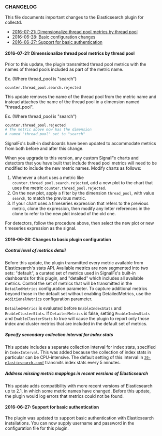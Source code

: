 ### CHANGELOG

This file documents important changes to the Elasticsearch plugin for collectd. 

- [2016-07-21: Dimensionalize thread pool metrics
by thread pool](#2016-07-21-dimensionalize-thread-pool-metrics-by-thread-pool)
- [2016-06-28: Basic configuration
changes](#2016-06-28-changes-to-basic-plugin-configuration) 
- [2016-06-27: Support for basic 
authentication](#2016-06-27-support-for-basic-authentication)

#### 2016-07-21: Dimensionalize thread pool metrics by thread pool

Prior to this update, the plugin transmitted thread pool metrics with the names
of thread pools included as part of the metric name.

Ex. (Where thread_pool is "search")
```
counter.thread_pool.search.rejected
```

This update removes the name of the thread pool from the metric name and 
instead attaches the name of the thread pool in a dimension named "thread_pool". 

Ex. (Where thread_pool is "search")
```Bash
counter.thread_pool.rejected
# The metric above now has the dimension 
# named "thread_pool" set to "search"
```

SignalFx's built-in dashboards have been updated to accommodate metrics from
both before and after this change. 

When you upgrade to this version, any custom SignalFx charts and detectors that
you have built that include thread pool metrics will need to be modified to
include the new metric names. Modify charts as follows: 

1. Whenever a chart uses a metric like `counter.thread_pool.search.rejected`,
add a new plot to the chart that uses the metric `counter.thread_pool.rejected`.
1. On the new plot, apply a filter by the dimension `thread_pool`, with value
`search`, to match the previous metric. 
1. If your chart uses a timeseries expression that refers to the previous
metric, clone the expression, then modify any letter references in the clone to
refer to the new plot instead of the old one. 

For detectors, follow the procedure above, then select the new plot or new
timeseries expression as the signal. 

#### 2016-06-28: Changes to basic plugin configuration

##### Control level of metrics detail

Before this update, the plugin transmitted every metric available from
Elasticsearch's stats API. Available metrics are now segmented into two sets:
"default", a curated set of metrics used in SignalFx's built-in dashboards for
this plugin, and "detailed" which includes all available metrics. Control the
set of metrics that will be transmitted in the `DetailedMetrics` configuration
parameter. To capture additional metrics beyond those in the default set without
enabling DetailedMetrics, use the `AdditionalMetrics` configuration parameter. 

`DetailedMetrics` is evaluated before `EnableIndexStats` and
`EnableClusterStats`. If `DetailedMetrics` is false, setting `EnableIndexStats`
and `EnableClusterStats` to true will cause the plugin to report only those
index and cluster metrics that are included in the default set of metrics.

##### Specify secondary collection interval for index stats

This update includes a separate collection interval for index stats, specified
in `IndexInterval`. This was added because the collection of index stats in
particular can be CPU-intensive. The default setting of this interval in
[`20-elasticsearch.conf`](https://github.com/signalfx/integrations/tree/master/collectd-elasticsearch/20-elasticsearch.conf) transmits index stats every 5 minutes. 

##### Address missing metric mappings in recent versions of Elasticsearch

This update adds compatibility with more recent versions of Elasticsearch up to
2.1, in which some metric names have changed. Before this update, the plugin
would log errors that metrics could not be found. 

#### 2016-06-27: Support for basic authentication 

The plugin was updated to support basic authentication with Elasticsearch
installations. You can now supply username and password in the configuration
file for this plugin. 
